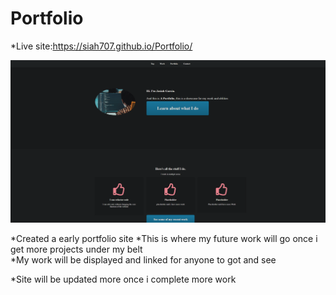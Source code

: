 # Portfolio

*Live site:https://siah707.github.io/Portfolio/

![screenshot](images/portfolio.jpg.png)

*Created a early portfolio site
*This is where my future work will go once i get more projects under my belt   
*My work will be displayed and linked for anyone to got and see

*Site will be updated more once i complete more work   
